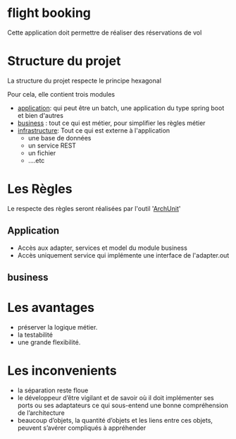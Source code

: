 # flight booking
Cette application doit permettre de réaliser des réservations de vol 

# Structure du projet
La structure du projet respecte le principe hexagonal

Pour cela, elle contient trois modules
* [application](application/application.md): qui peut être un batch, une application du type spring boot et bien d'autres
* [business](business/business.md) : tout ce qui est métier, pour simplifier les règles métier
* [infrastructure](infrastructure/infrastructure.md): Tout ce qui est externe à l'application
  * une base de données
  * un service REST
  * un fichier
  * ....etc

# Les Règles
Le respecte des règles seront réalisées par l'outil '[ArchUnit](https://www.archunit.org/)'  
## Application
* Accès aux adapter, services et model du module business
* Accès uniquement service qui implémente une interface de l'adapter.out
## business

# Les avantages

* préserver la logique métier.
* la testabilité
* une grande flexibilité.

# Les inconvenients

* la séparation reste floue
* le développeur d’être vigilant et de savoir où il doit implémenter ses ports ou ses adaptateurs ce qui sous-entend une bonne compréhension de l’architecture
* beaucoup d’objets, la quantité d’objets et les liens entre ces objets, peuvent s’avérer compliqués à appréhender
